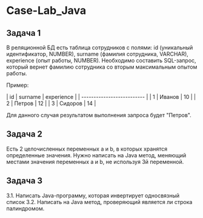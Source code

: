 # Case-Lab_Java

## Задача 1
В реляционной БД есть таблица сотрудников с полями: id
(уникальный идентификатор, NUMBER), surname (фамилия
сотрудника, VARCHAR), experience (опыт работы, NUMBER).
Необходимо составить SQL-запрос, который вернет фамилию
сотрудника со вторым максимальным опытом работы.

Пример:

| id | surname | experience |
| -------------------------- |
| 1 | Иванов | 10 |
| 2 | Петров | 12 |
| 3 | Сидоров | 14 |

Для данного случая
результатом выполнения
запроса будет "Петров".




## Задача 2
Есть 2 целочисленных переменных a и b, в которых хранятся определенные
значения. Нужно написать на Java метод, меняющий местами значения
переменных a и b, не используя 3й переменной.


## Задача 3
3.1. Написать Java-программу, которая инвертирует односвязный список
3.2. Написать на Java метод, проверяющий является ли строка палиндромом. 
